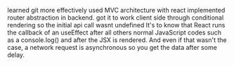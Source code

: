 learned git more effectively
used MVC architecture with react
implemented router abstraction in backend. got it to work client side through conditional rendering so the initial api call wasnt undefined
It's to know that React runs the callback of an useEffect after all others normal JavaScript codes such as a console.log() and after the JSX is rendered. And even if that wasn't the case, a network request is asynchronous so you get the data after some delay.
